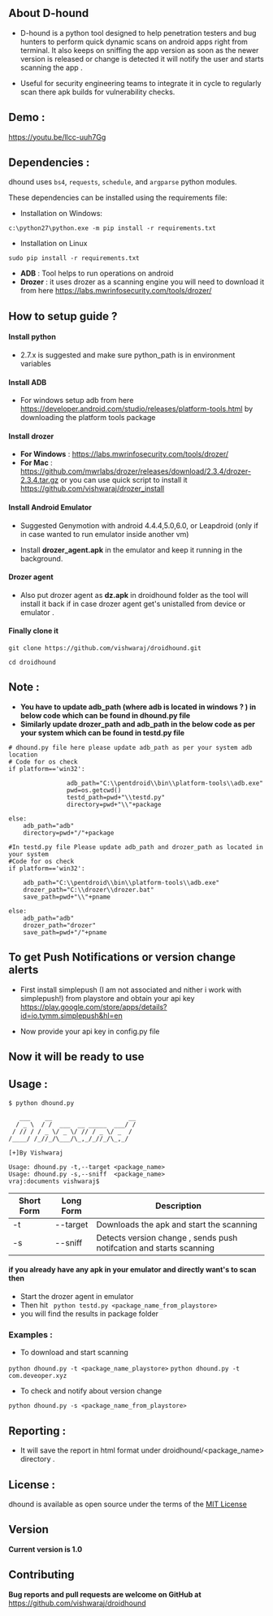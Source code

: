 ## About D-hound 

* D-hound is a python tool designed to help penetration testers and bug hunters to perform quick dynamic scans on android apps right from terminal. It also keeps on sniffing the app version as soon as the newer version is released or change is detected it will notify the user and starts scanning the app .

* Useful for security engineering teams to integrate it in cycle to regularly scan there apk builds for vulnerability checks.

## Demo :

https://youtu.be/llcc-uuh7Gg

## Dependencies :

dhound uses `bs4`, `requests`, `schedule`, and `argparse` python modules.

These dependencies can be installed using the requirements file:

- Installation on Windows:
```
c:\python27\python.exe -m pip install -r requirements.txt
```
- Installation on Linux
```
sudo pip install -r requirements.txt
```
* **ADB** : Tool helps to run operations on android 
* **Drozer** : it uses drozer as a scanning engine you will need to download it from here https://labs.mwrinfosecurity.com/tools/drozer/

## How to setup guide ? 

#### Install python 
* 2.7.x is suggested and make sure python_path is in environment variables

#### Install ADB 

* For windows setup adb from here  https://developer.android.com/studio/releases/platform-tools.html by downloading the platform tools package

#### Install drozer

* **For Windows** : https://labs.mwrinfosecurity.com/tools/drozer/
* **For Mac** : https://github.com/mwrlabs/drozer/releases/download/2.3.4/drozer-2.3.4.tar.gz or you can use quick script to install it https://github.com/vishwaraj/drozer_install

#### Install Android Emulator

* Suggested Genymotion with android 4.4.4,5.0,6.0, or Leapdroid (only if in case wanted to run emulator inside another vm)

* Install **drozer_agent.apk** in the emulator and keep it running in the background. 

#### Drozer agent
* Also put drozer agent as **dz.apk** in droidhound folder as the tool will install it back if in case drozer agent get's unistalled from device or emulator .

#### Finally clone it
```
git clone https://github.com/vishwaraj/droidhound.git
```
```
cd droidhound
```

## Note : 
* **You have to update adb_path (where adb is located in windows ? ) in below code which can be found in dhound.py file**
* **Similarly update drozer_path and adb_path in the below code as per your system which can be found in testd.py file**

```
# dhound.py file here please update adb_path as per your system adb location
# Code for os check
if platform=='win32':

                adb_path="C:\\pentdroid\\bin\\platform-tools\\adb.exe"
                pwd=os.getcwd()
                testd_path=pwd+"\\testd.py"
                directory=pwd+"\\"+package

else:
    adb_path="adb"
    directory=pwd+"/"+package
```

```
#In testd.py file Please update adb_path and drozer_path as located in your system
#Code for os check
if platform=='win32':
    
	adb_path="C:\\pentdroid\\bin\\platform-tools\\adb.exe"
	drozer_path="C:\\drozer\\drozer.bat"
	save_path=pwd+"\\"+pname

else:
	adb_path="adb"
	drozer_path="drozer"
	save_path=pwd+"/"+pname
```
## To get Push Notifications or version change alerts
* First install simplepush (I am not associated and nither i work with simplepush!) from playstore and obtain your api key https://play.google.com/store/apps/details?id=io.tymm.simplepush&hl=en

* Now provide your api key in config.py file 

## Now it will be ready to use
## Usage :

```
$ python dhound.py
 
   ___    __                     __
  / _ \  / /  ___  __ _____  ___/ /
 / // / / _ \/ _ \/ // / _ \/ _  / 
/____/ /_//_/\___/\_,_/_//_/\_,_/  

[+]By Vishwaraj 

Usage: dhound.py -t,--target <package_name>
Usage: dhound.py -s,--sniff  <package_name>
vraj:documents vishwaraj$ 

```

Short Form    | Long Form     | Description
------------- | ------------- |-------------
-t            | --target      | Downloads the apk and start the scanning
-s            | --sniff       | Detects version change , sends push notifcation and starts scanning

#### if you already have any apk in your emulator and directly want's to scan then
* Start the drozer agent in emulator
* Then hit ``` python testd.py <package_name_from_playstore>```
* you will find the results in package folder

### Examples :

* To download and start scanning

```python dhound.py -t <package_name_playstore>```
```python dhound.py -t com.deveoper.xyz```

* To check and notify about version change

``python dhound.py -s <package_name_from_playstore>``

## Reporting :

* It will save the report in html format under droidhound/<package_name> directory .

## License :

dhound is available as open source under the terms of the [MIT License](https://opensource.org/licenses/MIT)

## Version
**Current version is 1.0**

## Contributing
**Bug reports and pull requests are welcome on GitHub at** 
https://github.com/vishwaraj/droidhound
